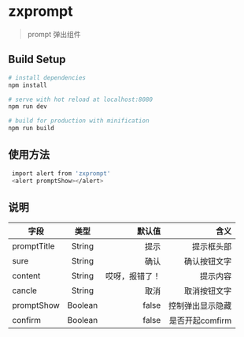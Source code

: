 # zxprompt

> prompt 弹出组件

## Build Setup

``` bash
# install dependencies
npm install

# serve with hot reload at localhost:8080
npm run dev

# build for production with minification
npm run build
```
## 使用方法
``` bash
 import alert from 'zxprompt'
 <alert promptShow></alert>
```

## 说明

字段|类型|默认值|含义
---|:--:|---:|---:
promptTitle|String|提示|提示框头部
sure|String|确认|确认按钮文字
content|String|哎呀，报错了！|提示内容
cancle|String|取消|取消按钮文字
promptShow|Boolean|false|控制弹出显示隐藏
confirm|Boolean|false|是否开起comfirm